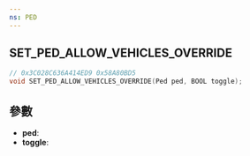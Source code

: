 ```yaml
---
ns: PED
---
```

## SET_PED_ALLOW_VEHICLES_OVERRIDE

```c
// 0x3C028C636A414ED9 0x58A80BD5
void SET_PED_ALLOW_VEHICLES_OVERRIDE(Ped ped, BOOL toggle);
```


## 參數
* **ped**: 
* **toggle**: 

